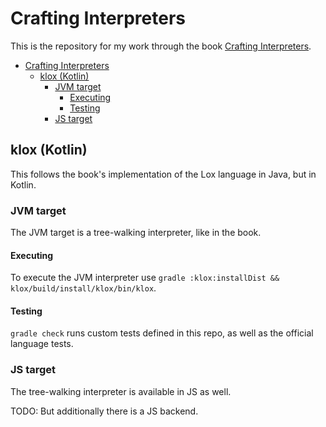 # Crafting Interpreters

This is the repository for my work through the book [Crafting Interpreters](https://craftinginterpreters.com/).

<!-- TOC -->
* [Crafting Interpreters](#crafting-interpreters)
  * [klox (Kotlin)](#klox-kotlin)
    * [JVM target](#jvm-target)
      * [Executing](#executing)
      * [Testing](#testing)
    * [JS target](#js-target)
<!-- TOC -->

## klox (Kotlin)

This follows the book's implementation of the Lox language in Java, but in Kotlin.

### JVM target

The JVM target is a tree-walking interpreter, like in the book.

#### Executing

To execute the JVM interpreter use `gradle :klox:installDist && klox/build/install/klox/bin/klox`.

#### Testing

`gradle check` runs custom tests defined in this repo, as well as the official language tests.

### JS target

The tree-walking interpreter is available in JS as well.

TODO: But additionally there is a JS backend.
